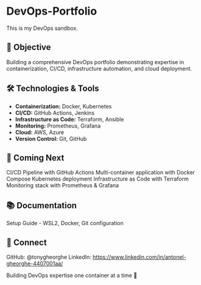 # DevOps-Portfolio
This is my DevOps sandbox. 

## 🎯 Objective
Building a comprehensive DevOps portfolio demonstrating expertise in containerization, CI/CD, infrastructure automation, and cloud deployment.

## 🛠️ Technologies & Tools

- **Containerization:** Docker, Kubernetes
- **CI/CD:** GitHub Actions, Jenkins
- **Infrastructure as Code:** Terraform, Ansible
- **Monitoring:** Prometheus, Grafana
- **Cloud:** AWS, Azure
- **Version Control:** Git, GitHub

## 🔄 Coming Next

 CI/CD Pipeline with GitHub Actions
 Multi-container application with Docker Compose
 Kubernetes deployment
 Infrastructure as Code with Terraform
 Monitoring stack with Prometheus & Grafana

## 📚 Documentation

Setup Guide - WSL2, Docker, Git configuration

## 🤝 Connect

GitHub: @tonygheorghe
LinkedIn: https://www.linkedin.com/in/antonel-gheorghe-4407001aa/


Building DevOps expertise one container at a time 🚀 
